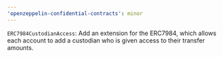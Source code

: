 ```yaml
---
'openzeppelin-confidential-contracts': minor
---
```


`ERC7984CustodianAccess`: Add an extension for the ERC7984, which allows each account to add a custodian who is given access to their transfer amounts.
